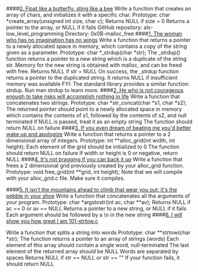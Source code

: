####[0. Float like a butterfly, sting like a bee](0-create_array.c)
Write a function that creates an array of chars, and initializes it with a specific char.
Prototype: char *create_array(unsigned int size, char c);
Returns NULL if size = 0
Returns a pointer to the array, or NULL if it fails
GitHub repository: alx-low_level_programming
Directory: 0x0B-malloc_free
####[1. The woman who has no imagination has no wings](1-strdup.c)
Write a function that returns a pointer to a newly allocated space in memory, which contains a copy of the string given as a parameter.
Prototype: char *_strdup(char *str);
The _strdup() function returns a pointer to a new string which is a duplicate of the string str. Memory for the new string is obtained with malloc, and can be freed with free.
Returns NULL if str = NULL
On success, the _strdup function returns a pointer to the duplicated string. It returns NULL if insufficient memory was available
FYI: The standard library provides a similar function: strdup. Run man strdup to learn more.
####[2. He who is not courageous enough to take risks will accomplish nothing in life](2-str_concat.c)
Write a function that concatenates two strings.
Prototype: char *str_concat(char *s1, char *s2);
The returned pointer should point to a newly allocated space in memory which contains the contents of s1, followed by the contents of s2, and null terminated
if NULL is passed, treat it as an empty string
The function should return NULL on failure
####[3. If you even dream of beating me you'd better wake up and apologize](3-alloc_grid.c)
Write a function that returns a pointer to a 2 dimensional array of integers.
Prototype: int **alloc_grid(int width, int height);
Each element of the grid should be initialized to 0
The function should return NULL on failure
If width or height is 0 or negative, return NULL
####[4. It's not bragging if you can back it up](4-free_grid.c)
Write a function that frees a 2 dimensional grid previously created by your alloc_grid     function.
Prototype: void free_grid(int **grid, int height);
Note that we will compile with your alloc_grid.c file. Make sure it compiles.

####[5. It isn't the mountains ahead to climb that wear you out; it's the pebble in your shoe](100-argstostr.c)
Write a function that concatenates all the arguments of your program.
Prototype: char *argstostr(int ac, char **av);
Returns NULL if ac == 0 or av == NULL
Returns a pointer to a new string, or NULL if it fails
Each argument should be followed by a \n in the new string
####[6. I will show you how great I am 101-strtow.c]( 101-strtow.c)

Write a function that splits a string into words
Prototype: char **strtow(char *str);
The function returns a pointer to an array of strings (words)
Each element of this array should contain a single word, null-terminated
The last element of the returned array should be NULL
Words are separated by spaces
Returns NULL if str == NULL or str == ""
If your function fails, it should return NULL
